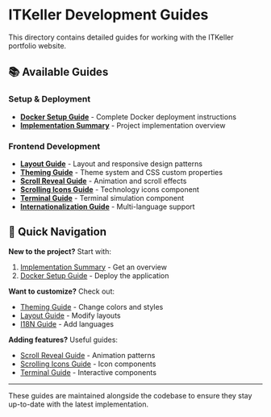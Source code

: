 # ITKeller Development Guides

This directory contains detailed guides for working with the ITKeller portfolio website.

## 📚 Available Guides

### Setup & Deployment
- **[Docker Setup Guide](DOCKER_SETUP.md)** - Complete Docker deployment instructions
- **[Implementation Summary](IMPLEMENTATION_SUMMARY.md)** - Project implementation overview

### Frontend Development  
- **[Layout Guide](LAYOUT_GUIDE.md)** - Layout and responsive design patterns
- **[Theming Guide](THEMING_GUIDE.md)** - Theme system and CSS custom properties
- **[Scroll Reveal Guide](SCROLL_REVEAL_GUIDE.md)** - Animation and scroll effects
- **[Scrolling Icons Guide](SCROLLING_ICONS_GUIDE.md)** - Technology icons component
- **[Terminal Guide](TERMINAL_GUIDE.md)** - Terminal simulation component
- **[Internationalization Guide](I18N_GUIDE.md)** - Multi-language support

## 🎯 Quick Navigation

**New to the project?** Start with:
1. [Implementation Summary](IMPLEMENTATION_SUMMARY.md) - Get an overview
2. [Docker Setup Guide](DOCKER_SETUP.md) - Deploy the application

**Want to customize?** Check out:
- [Theming Guide](THEMING_GUIDE.md) - Change colors and styles
- [Layout Guide](LAYOUT_GUIDE.md) - Modify layouts
- [I18N Guide](I18N_GUIDE.md) - Add languages

**Adding features?** Useful guides:
- [Scroll Reveal Guide](SCROLL_REVEAL_GUIDE.md) - Animation patterns
- [Scrolling Icons Guide](SCROLLING_ICONS_GUIDE.md) - Icon components
- [Terminal Guide](TERMINAL_GUIDE.md) - Interactive components

---

These guides are maintained alongside the codebase to ensure they stay up-to-date with the latest implementation.
